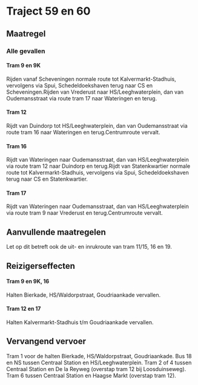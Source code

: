 # Traject 59 en 60
## Maatregel
### Alle gevallen
#### Tram 9 en 9K
Rijden vanaf Scheveningen normale route tot Kalvermarkt-Stadhuis, vervolgens via Spui, Schedeldoekshaven terug naar CS en Scheveningen.Rijden van Vrederust naar HS/Leeghwaterplein, dan van Oudemansstraat via route tram 17 naar Wateringen en terug.
#### Tram 12
Rijdt van Duindorp tot HS/Leeghwaterplein, dan van Oudemansstraat via route tram 16 naar Wateringen en terug.Centrumroute vervalt.
#### Tram 16
Rijdt van Wateringen naar Oudemansstraat, dan van HS/Leeghwaterplein via route tram 12 naar Duindorp en terug.Rijdt van Statenkwartier normale route tot Kalvermarkt-Stadhuis, vervolgens via Spui, Schedeldoekshaven terug naar CS en Statenkwartier.
#### Tram 17
Rijdt van Wateringen naar Oudemansstraat, dan van HS/Leeghwaterplein via route tram 9 naar Vrederust en terug.Centrumroute vervalt.
## Aanvullende maatregelen
Let op dit betreft ook de uit- en inrukroute van tram 11/15, 16 en 19.
## Reizigerseffecten
#### Tram 9 en 9K, 16
Halten Bierkade, HS/Waldorpstraat, Goudriaankade vervallen.
#### Tram 12 en 17
Halten Kalvermarkt-Stadhuis t/m Goudriaankade vervallen.
## Vervangend vervoer
Tram 1 voor de halten Bierkade, HS/Waldorpstraat, Goudriaankade. 
Bus 18 en NS tussen Centraal Station en HS/Leeghwaterplein.
Tram 2 of 4 tussen Centraal Station en De la Reyweg (overstap tram 12 bij Loosduinseweg).
Tram 6 tussen Centraal Station en Haagse Markt (overstap tram 12).  
